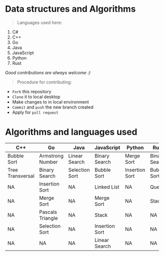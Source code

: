 # Data structures and Algorithms
> Languages used here:
<!-- Languages start here -->
1. C#
2. C++
3. Go
4. Java
5. JavaScript
6. Python
7. Rust
<!-- Languages end here -->

*Good contributions are always welcome :)*
> Procedure for contributing:
- `Fork` this repository
- `Clone` it to local desktop
- Make changes to in local environment
- `Commit` and `push` the new branch created
- Apply for `pull request`

# Algorithms and languages used

C++ | Go | Java | JavaScript | Python | Rust
------------ | ------------- | ------------- | ------------- | ------------- | -------------
Bubble Sort | Armstrong Number | Linear Search | Binary Search | Merge Sort | Binary Search
Tree Transversal | Binary Search | Selection Sort | Bubble Sort | Insertion Sort | Bubble Sort
NA | Insertion Sort | NA | Linked List | NA | Queue
NA | Merge Sort| NA | Merge Sort | NA | Stack
NA | Pascals Triangle | NA | Stack | NA | NA
NA | Selection Sort | NA | Insertion Sort | NA| NA
NA | NA | NA | Linear Search | NA| NA
